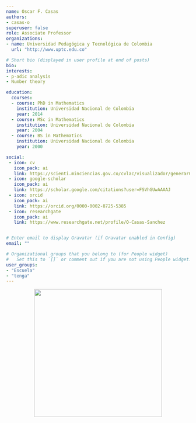 ```yaml
---
name: Oscar F. Casas
authors:
- casas-o
superuser: false
role: Associate Professor
organizations:
- name: Universidad Pedagógica y Tecnológica de Colombia
  url: "http://www.uptc.edu.co"

# Short bio (displayed in user profile at end of posts)
bio: 
interests:
- p-adic analysis
- Number theory

education:
  courses:
  - course: PhD in Mathematics
    institution: Universidad Nacional de Colombia
    year: 2014
  - course: MSc in Mathematics
    institution: Universidad Nacional de Colombia
    year: 2004
  - course: BS in Mathematics
    institution: Universidad Nacional de Colombia
    year: 2000

social:
 - icon: cv
   icon_pack: ai
   link: https://scienti.minciencias.gov.co/cvlac/visualizador/generarCurriculoCv.do?cod_rh=0001355034
 - icon: google-scholar
   icon_pack: ai
   link: https://scholar.google.com/citations?user=FSVhGUwAAAAJ
 - icon: orcid
   icon_pack: ai
   link: https://orcid.org/0000-0002-8725-5385
 - icon: researchgate
   icon_pack: ai
   link: https://www.researchgate.net/profile/O-Casas-Sanchez


# Enter email to display Gravatar (if Gravatar enabled in Config)
email: ""

# Organizational groups that you belong to (for People widget)
#   Set this to `[]` or comment out if you are not using People widget.
user_groups:
- "Escuela"
- "tenga"
---
```



<center><img src="https://matematicas.netlify.app/img/gs/casas-o.png"  width="350"></center>

